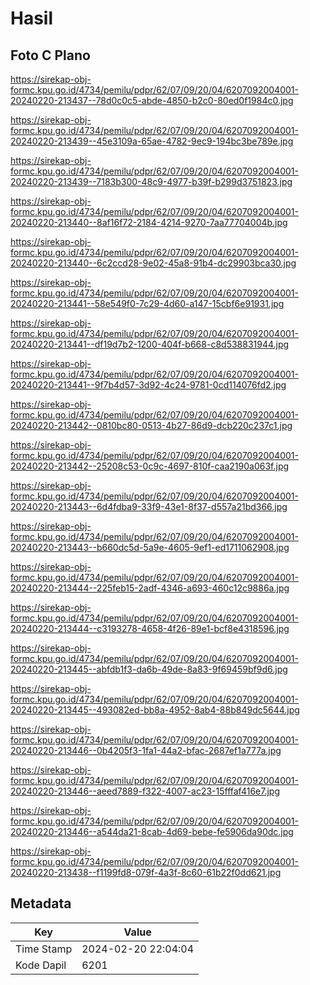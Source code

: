 # Hasil

## Foto C Plano

https://sirekap-obj-formc.kpu.go.id/4734/pemilu/pdpr/62/07/09/20/04/6207092004001-20240220-213437--78d0c0c5-abde-4850-b2c0-80ed0f1984c0.jpg

https://sirekap-obj-formc.kpu.go.id/4734/pemilu/pdpr/62/07/09/20/04/6207092004001-20240220-213439--45e3109a-65ae-4782-9ec9-194bc3be789e.jpg

https://sirekap-obj-formc.kpu.go.id/4734/pemilu/pdpr/62/07/09/20/04/6207092004001-20240220-213439--7183b300-48c9-4977-b39f-b299d3751823.jpg

https://sirekap-obj-formc.kpu.go.id/4734/pemilu/pdpr/62/07/09/20/04/6207092004001-20240220-213440--8af16f72-2184-4214-9270-7aa77704004b.jpg

https://sirekap-obj-formc.kpu.go.id/4734/pemilu/pdpr/62/07/09/20/04/6207092004001-20240220-213440--6c2ccd28-9e02-45a8-91b4-dc29903bca30.jpg

https://sirekap-obj-formc.kpu.go.id/4734/pemilu/pdpr/62/07/09/20/04/6207092004001-20240220-213441--58e549f0-7c29-4d60-a147-15cbf6e91931.jpg

https://sirekap-obj-formc.kpu.go.id/4734/pemilu/pdpr/62/07/09/20/04/6207092004001-20240220-213441--df19d7b2-1200-404f-b668-c8d538831944.jpg

https://sirekap-obj-formc.kpu.go.id/4734/pemilu/pdpr/62/07/09/20/04/6207092004001-20240220-213441--9f7b4d57-3d92-4c24-9781-0cd114076fd2.jpg

https://sirekap-obj-formc.kpu.go.id/4734/pemilu/pdpr/62/07/09/20/04/6207092004001-20240220-213442--0810bc80-0513-4b27-86d9-dcb220c237c1.jpg

https://sirekap-obj-formc.kpu.go.id/4734/pemilu/pdpr/62/07/09/20/04/6207092004001-20240220-213442--25208c53-0c9c-4697-810f-caa2190a063f.jpg

https://sirekap-obj-formc.kpu.go.id/4734/pemilu/pdpr/62/07/09/20/04/6207092004001-20240220-213443--6d4fdba9-33f9-43e1-8f37-d557a21bd366.jpg

https://sirekap-obj-formc.kpu.go.id/4734/pemilu/pdpr/62/07/09/20/04/6207092004001-20240220-213443--b660dc5d-5a9e-4605-9ef1-ed1711062908.jpg

https://sirekap-obj-formc.kpu.go.id/4734/pemilu/pdpr/62/07/09/20/04/6207092004001-20240220-213444--225feb15-2adf-4346-a693-460c12c9886a.jpg

https://sirekap-obj-formc.kpu.go.id/4734/pemilu/pdpr/62/07/09/20/04/6207092004001-20240220-213444--c3193278-4658-4f26-89e1-bcf8e4318596.jpg

https://sirekap-obj-formc.kpu.go.id/4734/pemilu/pdpr/62/07/09/20/04/6207092004001-20240220-213445--abfdb1f3-da6b-49de-8a83-9f69459bf9d6.jpg

https://sirekap-obj-formc.kpu.go.id/4734/pemilu/pdpr/62/07/09/20/04/6207092004001-20240220-213445--493082ed-bb8a-4952-8ab4-88b849dc5644.jpg

https://sirekap-obj-formc.kpu.go.id/4734/pemilu/pdpr/62/07/09/20/04/6207092004001-20240220-213446--0b4205f3-1fa1-44a2-bfac-2687ef1a777a.jpg

https://sirekap-obj-formc.kpu.go.id/4734/pemilu/pdpr/62/07/09/20/04/6207092004001-20240220-213446--aeed7889-f322-4007-ac23-15fffaf416e7.jpg

https://sirekap-obj-formc.kpu.go.id/4734/pemilu/pdpr/62/07/09/20/04/6207092004001-20240220-213446--a544da21-8cab-4d69-bebe-fe5906da90dc.jpg

https://sirekap-obj-formc.kpu.go.id/4734/pemilu/pdpr/62/07/09/20/04/6207092004001-20240220-213438--f1199fd8-079f-4a3f-8c60-61b22f0dd621.jpg


## Metadata

| Key        | Value               |
| ---------- | ------------------- |
| Time Stamp | 2024-02-20 22:04:04 |
| Kode Dapil | 6201                |



